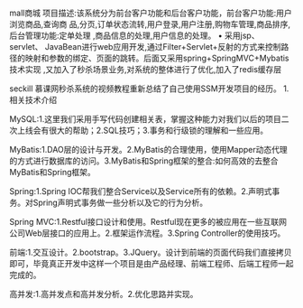 #
mall商城
项目描述:该系统分为前台客户功能和后台客户功能，前台客户功能:用户浏览商品,查询商
品,分页,订单状态流转,用户登录,用户注册,购物车管理,商品排序,后台管理功能:定单处理
,商品信息的处理,用户信息的处理。
• 采用jsp、 servlet、 JavaBean进行web应用开发,通过Filter+Servlet+反射的方式来控制路
径的映射和参数的绑定、页面的跳转。后面又采用spring+SpringMVC+Mybatis 技术实现
,又加入了秒杀场景业务,对系统的整体进行了优化,加入了redis缓存层

seckill
慕课网秒杀系统的视频教程重新总结了自己使用SSM开发项目的经历。 1.相关技术介绍

MySQL:1.这里我们采用手写代码创建相关表，掌握这种能力对我们以后的项目二次上线会有很大的帮助；2.SQL技巧；3.事务和行级锁的理解和一些应用。

MyBatis:1.DAO层的设计与开发。2.MyBatis的合理使用，使用Mapper动态代理的方式进行数据库的访问。3.MyBatis和Spring框架的整合:如何高效的去整合MyBatis和Spring框架。

Spring:1.Spring IOC帮我们整合Service以及Service所有的依赖。2.声明式事务。对Spring声明式事务做一些分析以及它的行为分析。

Spring MVC:1.Restful接口设计和使用。Restful现在更多的被应用在一些互联网公司Web层接口的应用上。2.框架运作流程。3.Spring Controller的使用技巧。

前端:1.交互设计。2.bootstrap。3.JQuery。设计到前端的页面代码我们直接拷贝即可，毕竟真正开发中这样一个项目是由产品经理、前端工程师、后端工程师一起完成的。

高并发:1.高并发点和高并发分析。2.优化思路并实现。
